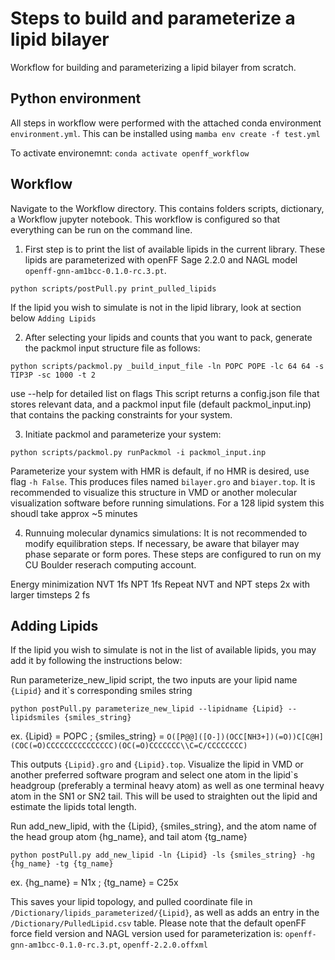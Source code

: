 # Steps to build and parameterize a lipid bilayer
Workflow for building and parameterizing a lipid bilayer from scratch. 

## Python environment 
All steps in workflow were performed with the attached conda environment `environment.yml`.
This can be installed using `mamba env create -f test.yml`

To activate environemnt: `conda activate openff_workflow`

## Workflow 
Navigate to the Workflow directory. This contains folders scripts, dictionary, a Workflow jupyter notebook. This workflow is configured so that everything can be run on the command line. 

1. First step is to print the list of available lipids in the current library. These lipids are parameterized with openFF Sage 2.2.0 and NAGL model `openff-gnn-am1bcc-0.1.0-rc.3.pt`.

`python scripts/postPull.py print_pulled_lipids`


If the lipid you wish to simulate is not in the lipid library, look at section below `Adding Lipids`


2. After selecting your lipids and counts that you want to pack, generate the packmol input structure file as follows:


`python scripts/packmol.py _build_input_file -ln POPC POPE -lc 64 64 -s TIP3P -sc 1000 -t 2` 

use --help for detailed list on flags
This script returns a config.json file that stores relevant data, and a packmol input file (default packmol_input.inp) that contains the packing constraints for your system. 


3. Initiate packmol and parameterize your system:


`python scripts/packmol.py runPackmol -i packmol_input.inp`


Parameterize your system with HMR is default, if no HMR is desired, use flag `-h False`.  This produces files named `bilayer.gro` and `biayer.top`. It is recommended to visualize this structure in VMD or another molecular visualization software before running simulations.
For a 128 lipid system this shoudl take approx ~5 minutes


4. Runnuing molecular dynamics simulations:
It is not recommended to modify equilibration steps. If necessary, be aware that bilayer may phase separate or form pores. These steps are configured to run on my CU Boulder reserach computing account.


Energy minimization 
NVT 1fs
NPT 1fs
Repeat NVT and NPT steps 2x with larger timsteps 2 fs

## Adding Lipids

If the lipid you wish to simulate is not in the list of available lipids, you may add it by following the instructions below:


Run parameterize_new_lipid script, the two inputs are your lipid name `{Lipid}` and it`s corresponding smiles string


`python postPull.py parameterize_new_lipid --lipidname {Lipid} --lipidsmiles {smiles_string}`



ex. {Lipid} = POPC ; {smiles_string} = `O([P@@]([O-])(OCC[NH3+])(=O))C[C@H](COC(=O)CCCCCCCCCCCCCCC)(OC(=O)CCCCCCC\\C=C/CCCCCCCC)`



This outputs `{Lipid}.gro` and `{Lipid}.top`. Visualize the lipid in VMD or another preferred software program and select one atom in the lipid`s headgroup (preferably a terminal heavy atom) as well as one terminal heavy atom in the SN1 or SN2 tail. This will be used to straighten out the lipid and estimate the lipids total length.


Run add_new_lipid, with the {Lipid}, {smiles_string}, and the atom name of the head group atom {hg_name}, and tail atom {tg_name}


`python postPull.py add_new_lipid -ln {Lipid} -ls {smiles_string} -hg {hg_name} -tg {tg_name}`


ex. {hg_name} = N1x ; {tg_name} = C25x

This saves your lipid topology, and pulled coordinate file in `/Dictionary/lipids_parameterized/{Lipid}`, as well as adds an entry in the `/Dictionary/PulledLipid.csv` table. Please note that the default openFF force field version and NAGL version used for parameterization is: `openff-gnn-am1bcc-0.1.0-rc.3.pt`, `openff-2.2.0.offxml`









